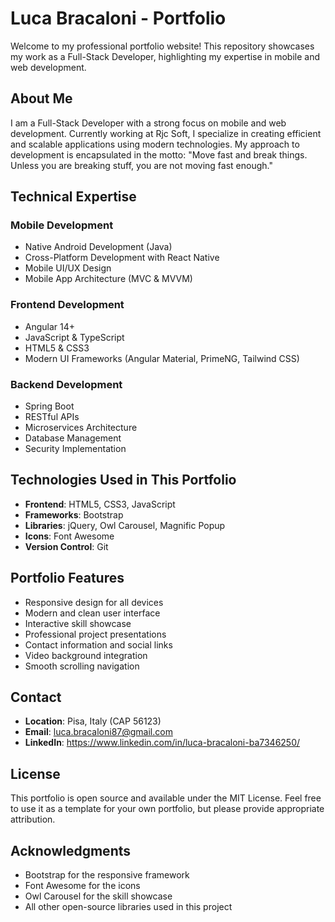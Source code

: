 # Luca Bracaloni - Portfolio

Welcome to my professional portfolio website! This repository showcases my work as a Full-Stack Developer, highlighting my expertise in mobile and web development.

## About Me

I am a Full-Stack Developer with a strong focus on mobile and web development. Currently working at Rjc Soft, I specialize in creating efficient and scalable applications using modern technologies. My approach to development is encapsulated in the motto: "Move fast and break things. Unless you are breaking stuff, you are not moving fast enough."

## Technical Expertise

### Mobile Development
- Native Android Development (Java)
- Cross-Platform Development with React Native
- Mobile UI/UX Design
- Mobile App Architecture (MVC & MVVM)

### Frontend Development
- Angular 14+
- JavaScript & TypeScript
- HTML5 & CSS3
- Modern UI Frameworks (Angular Material, PrimeNG, Tailwind CSS)

### Backend Development
- Spring Boot
- RESTful APIs
- Microservices Architecture
- Database Management
- Security Implementation

## Technologies Used in This Portfolio

- **Frontend**: HTML5, CSS3, JavaScript
- **Frameworks**: Bootstrap
- **Libraries**: jQuery, Owl Carousel, Magnific Popup
- **Icons**: Font Awesome
- **Version Control**: Git

## Portfolio Features

- Responsive design for all devices
- Modern and clean user interface
- Interactive skill showcase
- Professional project presentations
- Contact information and social links
- Video background integration
- Smooth scrolling navigation

## Contact

- **Location**: Pisa, Italy (CAP 56123)
- **Email**: luca.bracaloni87@gmail.com
- **LinkedIn**: https://www.linkedin.com/in/luca-bracaloni-ba7346250/

## License

This portfolio is open source and available under the MIT License. Feel free to use it as a template for your own portfolio, but please provide appropriate attribution.

## Acknowledgments

- Bootstrap for the responsive framework
- Font Awesome for the icons
- Owl Carousel for the skill showcase
- All other open-source libraries used in this project
